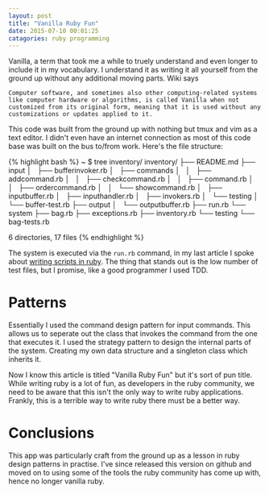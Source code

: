 ```yaml
---
layout: post
title: "Vanilla Ruby Fun"
date: 2015-07-10 00:01:25
catagories: ruby programming
---
```


Vanilla, a term that took me a while to truely understand and even longer to
include it in my vocabulary. I understand it as writing it all yourself from the
ground up without any additional moving parts. Wiki says

`Computer software, and sometimes also other computing-related systems like
computer hardware or algorithms, is called Vanilla when not customized from its
original form, meaning that it is used without any customizations or updates
applied to it.`

This code was built from the ground up with nothing but tmux and vim as a text
editor. I didn't even have an internet connection as most of this code base was
built on the bus to/from work. Here's the file structure:

{% highlight bash %}
~ $ tree inventory/
inventory/
├── README.md
├── input
│   ├── bufferinvoker.rb
│   ├── commands
│   │   ├── addcommand.rb
│   │   ├── checkcommand.rb
│   │   ├── command.rb
│   │   ├── ordercommand.rb
│   │   └── showcommand.rb
│   ├── inputbuffer.rb
│   ├── inputhandler.rb
│   ├── invokers.rb
│   └── testing
│       └── buffer-test.rb
├── output
│   └── outputbuffer.rb
├── run.rb
└── system
    ├── bag.rb
    ├── exceptions.rb
    ├── inventory.rb
    └── testing
        └── bag-tests.rb

6 directories, 17 files
{% endhighlight %}

The system is executed via the `run.rb` command, in my last article I spoke
about [writing scripts in ruby](/2015/07/09/ruby-scripting.html). The thing that
stands out is the low number of test files, but I promise, like a good
programmer I used TDD.

# Patterns 
Essentially I used the command design pattern for input commands. This allows
us to seperate out the class that invokes the command from the one that executes
it. I used the strategy pattern to design the internal parts of the system.
Creating my own data structure and a singleton class which inherits it. 

Now I know this article is titled "Vanilla Ruby Fun" but it's sort of pun title.
While writing ruby is a lot of fun, as developers in the ruby community, we need
to be aware that this isn't the only way to write ruby applications. Frankly,
this is a terrible way to write ruby there must be a better way.

# Conclusions
This app was particularly craft from the ground up as a lesson in ruby design
patterns in practise. I've since released this version on github and moved on to
using some of the tools the ruby community has come up with, hence no longer
vanilla ruby.
